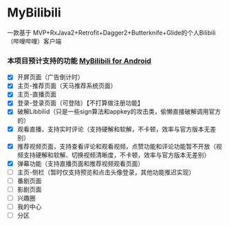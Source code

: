 # MyBilibili
一款基于 MVP+RxJava2+Retrofit+Dagger2+Butterknife+Glide的个人Bilibili（哔哩哔哩）客户端

### 本项目预计支持的功能 [MyBilibili for Android](https://github.com/dvc890/MyBilibili)
- [x] 开屏页面（广告倒计时）
- [x] 主页-推荐页面（天马推荐系统页面）
- [x] 主页-直播页面
- [x] 登录-登录页面（可登陆）【不打算做注册功能】
- [x] 破解Libbilid（只是一些sign算法和appkey的攻击类，偷懒直接破解调用官方的）
- [x] 观看直播，支持实时评论（支持硬解和软解，不卡顿，效率与官方版本无差别）
- [x] 推荐视频页面，支持查看评论和观看视频，点赞功能和评论功能暂不开放（视频支持硬解和软解、切换视频清晰度，不卡顿，效率与官方版本无差别）
- [x] 弹幕功能（支持直播页面和推荐视频观看页面）
- [ ] 主页-侧栏（暂时仅支持预览和点击头像登录，其他功能推迟实现）
- [ ] 番剧页面
- [ ] 影剧页面
- [ ] 兴趣圈
- [ ] 我的中心
- [ ] 分区
